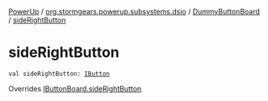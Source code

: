 [PowerUp](../../index.md) / [org.stormgears.powerup.subsystems.dsio](../index.md) / [DummyButtonBoard](index.md) / [sideRightButton](./side-right-button.md)

# sideRightButton

`val sideRightButton: `[`IButton`](../../org.stormgears.utils.dsio/-i-button/index.md)

Overrides [IButtonBoard.sideRightButton](../-i-button-board/side-right-button.md)

